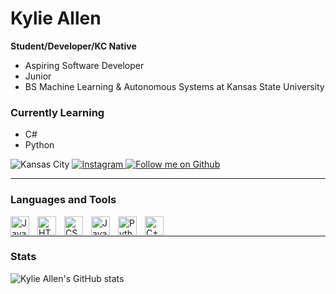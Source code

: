 <h1> Kylie Allen </h1>

**Student/Developer/KC Native**

<ul>
<li>Aspiring Software Developer</li>
<li>Junior</li>
<li>BS Machine Learning & Autonomous Systems at Kansas State University</li>
</ul>

<h3>Currently Learning</h3>
<ul>
 <li>C#</li>
 <li>Python</li>
 </ul>

<p align="left">
 <img alt="Kansas City" title="Where I'm from" src="https://custom-icon-badges.demolab.com/badge/Kansas City-USA-blueviolet?style=for-the-badge&logo=location&logoColor=white">
 <a href="https://www.instagram.com/kmallen28/">
 <img src="https://custom-icon-badges.demolab.com/badge/-Instagram-blue?style=for-the-badge&logoColor=white&logo=device-camera" alt="Instagram" title="Follow Me on Instagram">
 </a>
 <a href="https://github.com/kmallen28">
 <img src="https://custom-icon-badges.demolab.com/badge/-Follow%20Me-F25278?style=for-the-badge&logo=plus&Color=white" title="Follow me on Github">
 </a>
 </p>
 
 ---
 
 <h3>Languages and Tools</h3> 
 <img align="left" alt="Java" width="30px" style="padding-right:10px;" src="https://cdn.jsdelivr.net/gh/devicons/devicon/icons/java/java-original.svg"/>
 <img align="left" alt="HTML" width="30px" style="padding-right:10px;" src="https://cdn.jsdelivr.net/gh/devicons/devicon/icons/html5/html5-plain.svg" />
<img align="left" alt="CSS" width="30px" style="padding-right:10px;" src="https://cdn.jsdelivr.net/gh/devicons/devicon/icons/css3/css3-plain.svg" />
<img align="left" alt="JavaScript" width="30px" style="padding-right:10px;" src="https://cdn.jsdelivr.net/gh/devicons/devicon/icons/javascript/javascript-plain.svg" />
<img align="left" alt="Python" width="30px" style="padding-right:10px;" src="https://cdn.jsdelivr.net/gh/devicons/devicon/icons/python/python-plain.svg" />
<img align="left" alt="C++" width="30px" style="padding-right:10px;" src="https://cdn.jsdelivr.net/gh/devicons/devicon/icons/cplusplus/cplusplus-line.svg" />
<br>


---

### Stats
![Kylie Allen's GitHub stats](https://github-readme-stats.vercel.app/api?username=kmallen28&show_icons=true&theme=radical)




